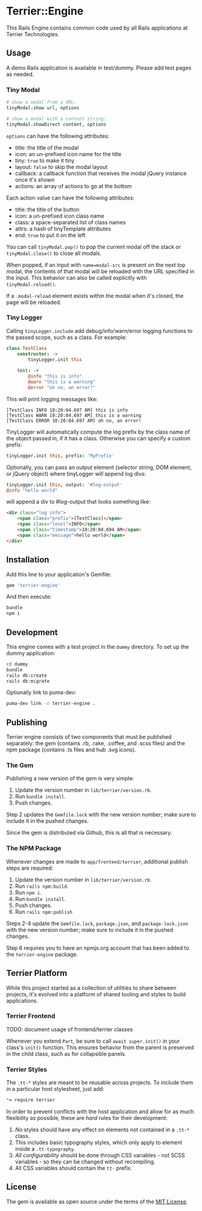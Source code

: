 # Terrier::Engine

This Rails Engine contains common code used by all Rails applications at Terrier Technologies.

## Usage

A demo Rails application is available in test/dummy. Please add test pages as needed.


### Tiny Modal

```coffeescript
# show a modal from a URL:
tinyModal.show url, options

# show a modal with a content string:
tinyModal.showDirect content, options
```

`options` can have the following attributes:
 * title: the title of the modal
 * icon: an un-prefixed icon name for the title
 * tiny: `true` to make it tiny
 * layout: `false` to skip the modal layout
 * callback: a callback function that receives the modal jQuery instance once it's shown
 * actions: an array of actions to go at the bottom
 
Each action value can have the following attributes:
 * title: the title of the button
 * icon: a un-prefixed icon class name
 * class: a space-separated list of class names
 * attrs: a hash of tinyTemplate attributes
 * end: `true` to put it on the left

You can call `tinyModal.pop()` to pop the current modal off the stack
or `tinyModal.close()` to close all modals.

When popped, if an input with `name=modal-src` is present on the next top modal, 
the contents of that modal will be reloaded with the URL specified in the input. 
This behavior can also be called explicitly with `tinyModal.reload()`.

If a `.modal-reload` element exists within the modal when it's closed, the page will be reloaded.


### Tiny Logger

Calling `tinyLogger.include` add debug/info/warn/error logging functions to the passed scope, such as a class.
For example:

```coffeescript
class TestClass
    constructor: ->
        tinyLogger.init this
        
    test: ->
        @info "this is info"
        @warn "this is a warning"
        @error "oh no, an error!"
```

This will print logging messages like:

```
[TestClass INFO 10:20:04.697 AM] this is info
[TestClass WARN 10:20:04.697 AM] this is a warning
[TestClass ERROR 10:20:04.697 AM] oh no, an error!
```

TinyLogger will automatically compute the log prefix by the class name of the object passed in, if it has a class. 
Otherwise you can specify a custom prefix:

```coffeescript
tinyLogger.init this, prefix: 'MyPrefix'
```

Optionally, you can pass an output element (selector string, DOM element, or jQuery object) where tinyLogger will append log divs:

```coffeescript
tinyLogger.init this, output: '#log-output'
@info "hello world"
```

will append a div to #log-output that looks something like:

```html
<div class="log info">
    <span class="prefix">[TestClass]</span>
    <span class="level">INFO</span>
    <span class="timestamp">10:20:04.694 AM</span>
    <span class="message">hello world</span>
</div>
```


## Installation

Add this line to your application's Gemfile:

```ruby
gem 'terrier-engine'
```

And then execute:

```zsh
bundle
npm i
```

## Development

This engine comes with a test project in the `dummy` directory. 
To set up the dummy application:

```zsh
cd dummy
bundle
rails db:create
rails db:migrate
```

Optionally link to puma-dev:

```zsh
puma-dev link -n terrier-engine .
```

## Publishing

Terrier engine consists of two components that must be published separately:
the gem (contains .rb, .rake, .coffee, and .scss files)
and the npm package (contains .ts files and hub .svg icons).

### The Gem

Publishing a new version of the gem is very simple:

1. Update the version number in `lib/terrier/version.rb`.
2. Run `bundle install`.
3. Push changes.

Step 2 updates the `Gemfile.lock` with the new version number;
make sure to include it in the pushed changes.

Since the gem is distributed via Github, this is all that is necessary.

### The NPM Package

Whenever changes are made to `app/frontend/terrier`,
additional publish steps are required:

1. Update the version number in `lib/terrier/version.rb`.
2. Run `rails npm:build`.
3. Run `npm i`.
4. Run `bundle install`.
5. Push changes.
6. Run `rails npm:publish`

Steps 2-4 update the `Gemfile.lock`, `package.json`,
and `package-lock.json` with the new version number;
make sure to include it in the pushed changes.

Step 6 requires you to have an npmjs.org account
that has been added to the `terrier-engine` package.

## Terrier Platform

While this project started as a collection of utilities to share between projects,
it's evolved into a platform of shared tooling and styles to build applications.

### Terrier Frontend

TODO: document usage of frontend/terrier classes 

Whenever you extend `Part`, be sure to call `await super.init()` in your class's `init()` function. This ensures behavior from the parent is preserved in the child class, such as for collapsible panels. 

### Terrier Styles

The `.tt-*` styles are meant to be reusable across projects.
To include them in a particular host stylesheet, just add:

```scss
*= require terrier
```

In order to prevent conflicts with the host application and allow for as much flexibility as possible, these are *hard* rules for their development:

1. *No* styles should have any effect on elements not contained in a `.tt-*` class.
2. This includes basic typography styles, which only apply to element inside a `.tt-typography`.
3. *All configurability* should be done through CSS variables - not SCSS variables - so they can be changed without recompiling.
4. All CSS variables should contain the `tt-` prefix.


## License

The gem is available as open source under the terms of the [MIT License](https://opensource.org/licenses/MIT).
